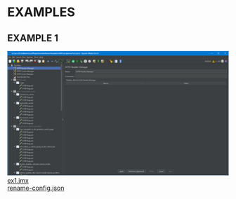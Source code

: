 # EXAMPLES
## EXAMPLE 1
![ex1.png](./JMX%20Examples/ex1/ex1_before.png)</br>
[ex1.jmx](./JMX%20Examples/ex1/ex1.jmx)</br>
[rename-config.json](./JMX%20Examples/ex1/rename-config.yaml)</br>
